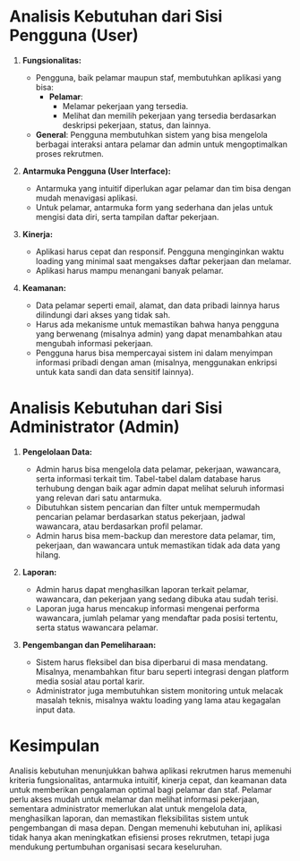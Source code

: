 # Analisis Kebutuhan dari Sisi Pengguna (User)

1. **Fungsionalitas:**

   - Pengguna, baik pelamar maupun staf, membutuhkan aplikasi yang bisa:
     - **Pelamar**:
       - Melamar pekerjaan yang tersedia.
       - Melihat dan memilih pekerjaan yang tersedia berdasarkan deskripsi pekerjaan, status, dan lainnya.
   - **General**: Pengguna membutuhkan sistem yang bisa mengelola berbagai interaksi antara pelamar dan admin untuk mengoptimalkan proses rekrutmen.

2. **Antarmuka Pengguna (User Interface):**

   - Antarmuka yang intuitif diperlukan agar pelamar dan tim bisa dengan mudah menavigasi aplikasi.
   - Untuk pelamar, antarmuka form yang sederhana dan jelas untuk mengisi data diri, serta tampilan daftar pekerjaan.

3. **Kinerja:**

   - Aplikasi harus cepat dan responsif. Pengguna menginginkan waktu loading yang minimal saat mengakses daftar pekerjaan dan melamar.
   - Aplikasi harus mampu menangani banyak pelamar.

4. **Keamanan:**
   - Data pelamar seperti email, alamat, dan data pribadi lainnya harus dilindungi dari akses yang tidak sah.
   - Harus ada mekanisme untuk memastikan bahwa hanya pengguna yang berwenang (misalnya admin) yang dapat menambahkan atau mengubah informasi pekerjaan.
   - Pengguna harus bisa mempercayai sistem ini dalam menyimpan informasi pribadi dengan aman (misalnya, menggunakan enkripsi untuk kata sandi dan data sensitif lainnya).

# Analisis Kebutuhan dari Sisi Administrator (Admin)

1. **Pengelolaan Data:**

   - Admin harus bisa mengelola data pelamar, pekerjaan, wawancara, serta informasi terkait tim. Tabel-tabel dalam database harus terhubung dengan baik agar admin dapat melihat seluruh informasi yang relevan dari satu antarmuka.
   - Dibutuhkan sistem pencarian dan filter untuk mempermudah pencarian pelamar berdasarkan status pekerjaan, jadwal wawancara, atau berdasarkan profil pelamar.
   - Admin harus bisa mem-backup dan merestore data pelamar, tim, pekerjaan, dan wawancara untuk memastikan tidak ada data yang hilang.

2. **Laporan:**

   - Admin harus dapat menghasilkan laporan terkait pelamar, wawancara, dan pekerjaan yang sedang dibuka atau sudah terisi.
   - Laporan juga harus mencakup informasi mengenai performa wawancara, jumlah pelamar yang mendaftar pada posisi tertentu, serta status wawancara pelamar.

3. **Pengembangan dan Pemeliharaan:**
   - Sistem harus fleksibel dan bisa diperbarui di masa mendatang. Misalnya, menambahkan fitur baru seperti integrasi dengan platform media sosial atau portal karir.
   - Administrator juga membutuhkan sistem monitoring untuk melacak masalah teknis, misalnya waktu loading yang lama atau kegagalan input data.

# Kesimpulan

Analisis kebutuhan menunjukkan bahwa aplikasi rekrutmen harus memenuhi kriteria fungsionalitas, antarmuka intuitif, kinerja cepat, dan keamanan data untuk memberikan pengalaman optimal bagi pelamar dan staf. Pelamar perlu akses mudah untuk melamar dan melihat informasi pekerjaan, sementara administrator memerlukan alat untuk mengelola data, menghasilkan laporan, dan memastikan fleksibilitas sistem untuk pengembangan di masa depan. Dengan memenuhi kebutuhan ini, aplikasi tidak hanya akan meningkatkan efisiensi proses rekrutmen, tetapi juga mendukung pertumbuhan organisasi secara keseluruhan.
